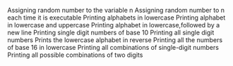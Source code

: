 Assigning random number to the variable n
Assigning random number to n each time it is executable
Printing alphabets in lowercase
Printing alphabet in lowercase and uppercase
Printing alphabet in lowercase,followed by a new line
Printing single digit numbers of base 10
Printing all single digit numbers
Prints the lowercase alphabet in reverse
Printing all the numbers of base 16 in lowercase
Printing all combinations of single-digit numbers
Printing all possible combinations of two digits
